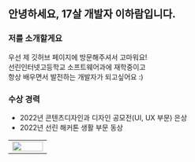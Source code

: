 ## 안녕하세요, 17살 개발자 이하람입니다. 
### 저를 소개할게요
우선 제 깃허브 페이지에 방문해주셔서 고마워요! <br>
선린인터넷고등학교 소프트웨어과에 재학중이고 <br>
항상 배우면서 발전하는 개발자가 되고싶어요 :)

### 수상 경력
- 2022년 콘텐츠디자인과 디자인 공모전(UI, UX 부문) 은상
- 2022년 선린 해커톤 생활 부문 동상

<table><tr><td valign="top" width="50%">
<img src="https://github-readme-stats.vercel.app/api?username=iamraram" align="left" style="width: 100%" />
</td></tr></table>   <br></br>
</table>
